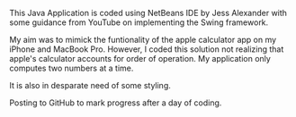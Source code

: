 This Java Application is coded using NetBeans IDE by Jess Alexander with some guidance from YouTube on implementing the Swing framework. 

My aim was to mimick the funtionality of the apple calculator app on my iPhone and MacBook Pro. However,
I coded this solution not realizing that apple's calculator accounts for order of operation. My application
only computes two numbers at a time. 

It is also in desparate need of some styling. 

Posting to GitHub to mark progress after a day of coding. 